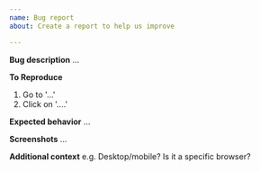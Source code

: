 ```yaml
---
name: Bug report
about: Create a report to help us improve

---
```


**Bug description**
...

**To Reproduce**
1. Go to '...'
2. Click on '....'

**Expected behavior**
...

**Screenshots**
...

**Additional context**
e.g. Desktop/mobile? Is it a specific browser?
